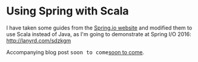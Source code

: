# Using Spring with Scala

I have taken some guides from the [Spring.io website](https://spring.io/guides/) and modified them to use Scala instead of Java, as I'm going to demonstrate at Spring I/O 2016: <http://lanyrd.com/sdzkgm>

Accompanying blog post <kbd>soon to come</kbd>[soon to come](http://bernhardwenzel.com).
